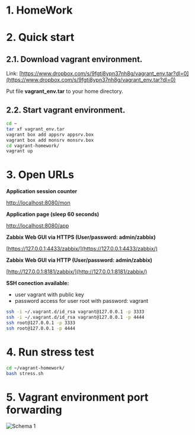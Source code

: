 # 1. HomeWork

# 2. Quick start

## 2.1. Download vagrant environment.

Link: [https://www.dropbox.com/s/9fgti8ypn37nh8g/vagrant_env.tar?dl=0](https://www.dropbox.com/s/9fgti8ypn37nh8g/vagrant_env.tar?dl=0)

Put file **vagrant_env.tar** to your home directory.

## 2.2. Start vagrant environment.

```bash
cd ~
tar xf vagrant_env.tar
vagrant box add appsrv appsrv.box 
vagrant box add monsrv monsrv.box 
cd vagrant-homework/
vagrant up
```

# 3. Open URLs

**Application session counter**

[http://localhost:8080/mon](http://localhost:8080/mon)

**Application page (sleep 60 seconds)**

[http://localhost:8080/app](http://localhost:8080/app)

**Zabbix Web GUI via HTTPS (User/password: admin/zabbix)**

[https://127.0.0.1:4433/zabbix/](https://127.0.0.1:4433/zabbix/)

**Zabbix Web GUI via HTTP (User/password: admin/zabbix)**

[http://127.0.0.1:8181/zabbix/](http://127.0.0.1:8181/zabbix/)

**SSH conection available:**

- user vagrant with public key
- password access for user root with password: vagrant

```bash
ssh -i ~/.vagrant.d/id_rsa vagrant@127.0.0.1 -p 3333
ssh -i ~/.vagrant.d/id_rsa vagrant@127.0.0.1 -p 4444
ssh root@127.0.0.1 -p 3333
ssh root@127.0.0.1 -p 4444
```

# 4. Run stress test

```bash
cd ~/vagrant-homework/
bash stress.sh 
```

# 5. Vagrant environment port forwarding

![Schema 1](https://github.com/sergiimarchuk/HomeWork/blob/master/schema1.png "Schema 1")

